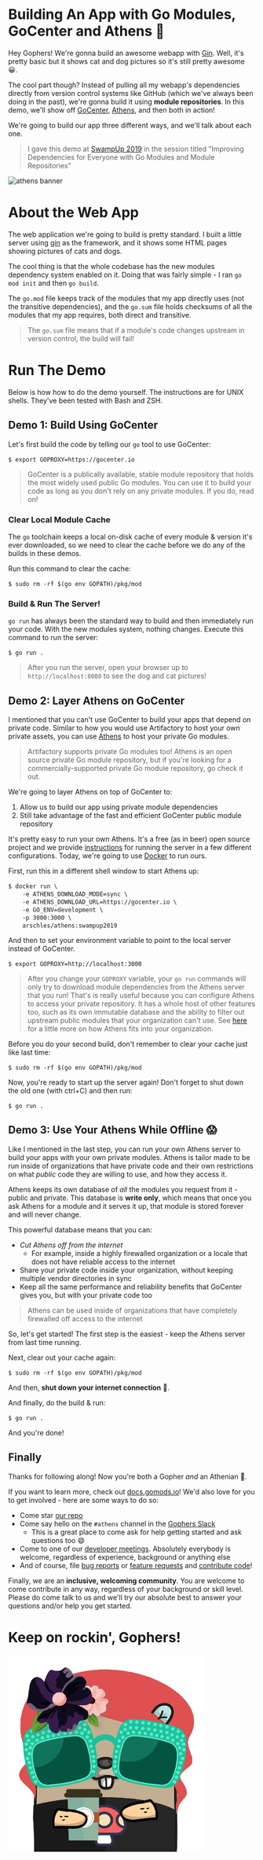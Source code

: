 # Building An App with Go Modules, GoCenter and Athens :tada:

Hey Gophers! We're gonna build an awesome webapp with [Gin](https://github.com/gin-gonic/gin). Well, it's pretty basic but it shows cat and dog pictures so it's still pretty awesome :grinning:.

The cool part though? Instead of pulling all my webapp's dependencies directly from version control systems like GitHub (which we've always been doing in the past), we're gonna build it using **module repositories**. In this demo, we'll show off [GoCenter](https://gocenter.io), [Athens](https://docs.gomods.io), and then both in action!

We're going to build our app three different ways, and we'll talk about each one.

>I gave this demo at [SwampUp 2019](https://sched.co/Nd9W) in the session titled "Improving Dependencies for Everyone with Go Modules and Module Repositories"

![athens banner](https://d33wubrfki0l68.cloudfront.net/517b1a47a4e75a20cbddd06e936d73837d3c2297/c84eb/banner.png)

# About the Web App

The web application we're going to build is pretty standard. I built a little server using [gin](https://github.com/gin-gonic/gin) as the framework, and it shows some HTML pages showing pictures of cats and dogs.

The cool thing is that the whole codebase has the new modules dependency system enabled on it. Doing that was fairly simple - I ran `go mod init` and then `go build`.

The `go.mod` file keeps track of the modules that my app directly uses (not the transitive dependencies), and the `go.sum` file holds checksums of all the modules that my app requires, both direct and transitive.

>The `go.sum` file means that if a module's code changes upstream in version control, the build will fail!

# Run The Demo

Below is how how to do the demo yourself. The instructions are for UNIX shells. They've been tested with Bash and ZSH.

## Demo 1: Build Using GoCenter

Let's first build the code by telling our `go` tool to use GoCenter:

```console
$ export GOPROXY=https://gocenter.io
```

>GoCenter is a publically available, stable module repository that holds the most widely used public Go modules. You can use it to build your code as long as you don't rely on any private modules. If you do, read on!

### Clear Local Module Cache

The `go` toolchain keeps a local on-disk cache of every module & version it's ever downloaded, so we need to clear the cache before we do any of the builds in these demos.

Run this command to clear the cache:

```console
$ sudo rm -rf $(go env GOPATH)/pkg/mod
```

### Build & Run The Server!

`go run` has always been the standard way to build and then immediately run your code. With the new modules system, nothing changes. Execute this command to run the server:

```console
$ go run .
```

>After you run the server, open your browser up to `http://localhost:8080` to see the dog and cat pictures!

## Demo 2: Layer Athens on GoCenter

I mentioned that you can't use GoCenter to build your apps that depend on private code. Similar to how you would use Artifactory to host your own private assets, you can use [Athens](https://docs.gomods.io) to host your private Go modules. 

>Artifactory supports private Go modules too! Athens is an open source private Go module repository, but if you're looking for a commercially-supported private Go module repository, go check it out.

We're going to layer Athens on top of GoCenter to:

1. Allow us to build our app using private module dependencies
1. Still take advantage of the fast and efficient GoCenter public module repository 

It's pretty easy to run your own Athens. It's a free (as in beer) open source project and we provide [instructions](https://docs.gomods.io/install) for running the server in a few different configurations. Today, we're going to use [Docker](https://www.docker.com/) to run ours.

First, run this in a different shell window to start Athens up:

```console
$ docker run \
    -e ATHENS_DOWNLOAD_MODE=sync \
    -e ATHENS_DOWNLOAD_URL=https://gocenter.io \
    -e GO_ENV=development \
    -p 3000:3000 \
    arschles/athens:swampup2019
```

And then to set your environment variable to point to the local server instead of GoCenter.

```console
$ export GOPROXY=http://localhost:3000
```

>After you change your `GOPROXY` variable, your `go run` commands will only try to download module dependencies from the Athens server that you run! That's is really useful because you can configure Athens to access your private repository. It has a whole host of other features too, such as its own immutable database and the ability to filter out upstream public modules that your organization can't use. See [here](https://docs.gomods.io/intro/why/) for a little more on how Athens fits into your organization.

Before you do your second build, don't remember to clear your cache just like last time:

```console
$ sudo rm -rf $(go env GOPATH)/pkg/mod
```

Now, you're ready to start up the server again! Don't forget to shut down the old one (with ctrl+C) and then run:

```console
$ go run .
```

## Demo 3: Use Your Athens While Offline :scream:

Like I mentioned in the last step, you can run your own Athens server to build your apps with your own private modules. Athens is tailor made to be run inside of organizations that have private code and their own restrictions on what _public_ code they are willing to use, and how they access it.

Athens keeps its own database of _all_ the modules you request from it - public and private. This database is **write only**, which means that once you ask Athens for a module and it serves it up, that module is stored forever and will never change.

This powerful database means that you can:

- _Cut Athens off from the internet_
  - For example, inside a highly firewalled organization or a locale that does not have reliable access to the internet
- Share your private code inside your organization, without keeping multiple vendor directories in sync
- Keep all the same performance and reliability benefits that GoCenter gives you, but with your private code too

>Athens can be used inside of organizations that have completely firewalled off access to the internet

So, let's get started! The first step is the easiest - keep the Athens server from last time running.

Next, clear out your cache again:

```console
$ sudo rm -rf $(go env GOPATH)/pkg/mod
```

And then, **shut down your internet connection** :see_no_evil:.

And finally, do the build & run:

```console
$ go run .
```

And you're done!

## Finally

Thanks for following along! Now you're both a Gopher _and_ an Athenian :green_heart:.

If you want to learn more, check out [docs.gomods.io](https://docs.gomods.io)! We'd also love for you to get involved - here are some ways to do so:

- Come star [our repo](https://github.com/gomods/athens)
- Come say hello on the `#athens` channel in the [Gophers Slack](https://invite.slack.golangbridge.org/)
  - This is a great place to come ask for help getting started and ask questions too :smile:
- Come to one of our [developer meetings](https://docs.gomods.io/contributing/community/developer-meetings/). Absolutely everybody is welcome, regardless of experience, background or anything else
- And of course, file [bug reports](https://github.com/gomods/athens/issues/new/choose) or [feature requests](https://github.com/gomods/athens/issues/new/choose) and [contribute code](https://docs.gomods.io/contributing/new/development/)!

Finally, we are an **inclusive, welcoming community**. You are welcome to come contribute in any way, regardless of your background or skill level. Please do come talk to us and we'll try our absolute best to answer your questions and/or help you get started.

# Keep on rockin', Gophers!

![athens gopher](./athens-gopher.png)
